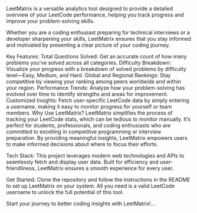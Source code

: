 LeetMatrix is a versatile analytics tool designed to provide a detailed overview of your LeetCode performance, helping you track progress and improve your problem-solving skills.

Whether you are a coding enthusiast preparing for technical interviews or a developer sharpening your skills, LeetMatrix ensures that you stay informed and motivated by presenting a clear picture of your coding journey.

Key Features:
Total Questions Solved: Get an accurate count of how many problems you've solved across all categories.
Difficulty Breakdown: Visualize your progress with a breakdown of solved problems by difficulty level—Easy, Medium, and Hard.
Global and Regional Rankings: Stay competitive by viewing your ranking among peers worldwide and within your region.
Performance Trends: Analyze how your problem-solving has evolved over time to identify strengths and areas for improvement.
Customized Insights: Fetch user-specific LeetCode data by simply entering a username, making it easy to monitor progress for yourself or team members.
Why Use LeetMatrix?
LeetMatrix simplifies the process of tracking your LeetCode stats, which can be tedious to monitor manually. It’s perfect for students, professionals, and coding enthusiasts who are committed to excelling in competitive programming or interview preparation. By providing meaningful insights, LeetMatrix empowers users to make informed decisions about where to focus their efforts.

Tech Stack:
This project leverages modern web technologies and APIs to seamlessly fetch and display user data. Built for efficiency and user-friendliness, LeetMatrix ensures a smooth experience for every user.

Get Started:
Clone the repository and follow the instructions in the README to set up LeetMatrix on your system. All you need is a valid LeetCode username to unlock the full potential of this tool.

Start your journey to better coding insights with LeetMatrix!...

